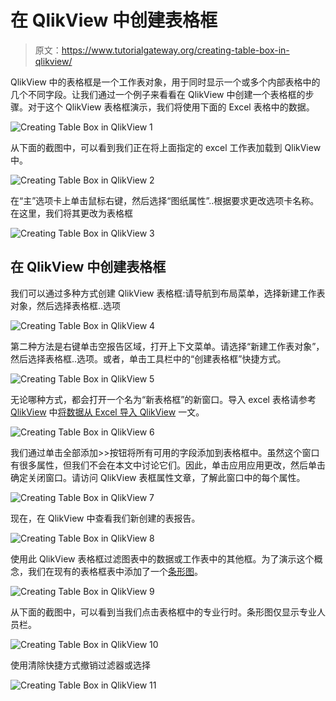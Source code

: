 # 在 QlikView 中创建表格框

> 原文：<https://www.tutorialgateway.org/creating-table-box-in-qlikview/>

QlikView 中的表格框是一个工作表对象，用于同时显示一个或多个内部表格中的几个不同字段。让我们通过一个例子来看看在 QlikView 中创建一个表格框的步骤。对于这个 QlikView 表格框演示，我们将使用下面的 Excel 表格中的数据。

![Creating Table Box in QlikView 1](img/77f746d7a37fa997d7e6efd792a43384.png)

从下面的截图中，可以看到我们正在将上面指定的 excel 工作表加载到 QlikView 中。

![Creating Table Box in QlikView 2](img/6e5c8999a5fd24ee0d94ca35d13f8378.png)

在“主”选项卡上单击鼠标右键，然后选择“图纸属性”..根据要求更改选项卡名称。在这里，我们将其更改为表格框

![Creating Table Box in QlikView 3](img/d08afe13e8f1f57d7038cd8d48cd2713.png)

## 在 QlikView 中创建表格框

我们可以通过多种方式创建 QlikView 表格框:请导航到布局菜单，选择新建工作表对象，然后选择表格框..选项

![Creating Table Box in QlikView 4](img/46a0ec25664f03daeae39618cb29734f.png)

第二种方法是右键单击空报告区域，打开上下文菜单。请选择“新建工作表对象”，然后选择表格框..选项。或者，单击工具栏中的“创建表格框”快捷方式。

![Creating Table Box in QlikView 5](img/24fcecc0eacd805cb519c800f4902237.png)

无论哪种方式，都会打开一个名为“新表格框”的新窗口。导入 excel 表格请参考 [QlikView](https://www.tutorialgateway.org/qlikview-tutorial/) 中[将数据从 Excel 导入 QlikView](https://www.tutorialgateway.org/import-data-from-excel-to-qlikview/) 一文。

![Creating Table Box in QlikView 6](img/f6bc197777f2b55388b8a2c192065620.png)

我们通过单击全部添加>>按钮将所有可用的字段添加到表格框中。虽然这个窗口有很多属性，但我们不会在本文中讨论它们。因此，单击应用应用更改，然后单击确定关闭窗口。请访问 QlikView 表框属性文章，了解此窗口中的每个属性。

![Creating Table Box in QlikView 7](img/3c7cab14e7979b16a5e81f6a359a08cf.png)

现在，在 QlikView 中查看我们新创建的表报告。

![Creating Table Box in QlikView 8](img/8204696cb26aa37c036ab0aebf1bf0d9.png)

使用此 QlikView 表格框过滤图表中的数据或工作表中的其他框。为了演示这个概念，我们在现有的表格框表中添加了一个[条形图](https://www.tutorialgateway.org/bar-chart-in-qlikview/)。

![Creating Table Box in QlikView 9](img/987494d30f3155ba095616a5dbf03fbf.png)

从下面的截图中，可以看到当我们点击表格框中的专业行时。条形图仅显示专业人员栏。

![Creating Table Box in QlikView 10](img/4aa517350c15ae4e44ceb7356efe9596.png)

使用清除快捷方式撤销过滤器或选择

![Creating Table Box in QlikView 11](img/797c236ec9dc79f25bb9d0c5cadbd2e8.png)